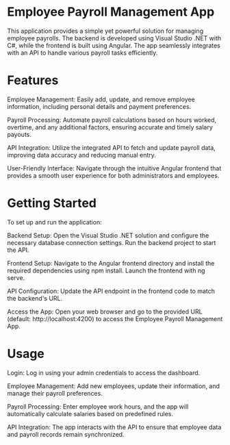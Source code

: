 # Employee Payroll Management App
This application provides a simple yet powerful solution for managing employee payrolls. The backend is developed using Visual Studio .NET with C#, while the frontend is built using Angular. The app seamlessly integrates with an API to handle various payroll tasks efficiently.

# Features
Employee Management: Easily add, update, and remove employee information, including personal details and payment preferences.

Payroll Processing: Automate payroll calculations based on hours worked, overtime, and any additional factors, ensuring accurate and timely salary payouts.

API Integration: Utilize the integrated API to fetch and update payroll data, improving data accuracy and reducing manual entry.

User-Friendly Interface: Navigate through the intuitive Angular frontend that provides a smooth user experience for both administrators and employees.

# Getting Started
To set up and run the application:

Backend Setup: Open the Visual Studio .NET solution and configure the necessary database connection settings. Run the backend project to start the API.

Frontend Setup: Navigate to the Angular frontend directory and install the required dependencies using npm install. Launch the frontend with ng serve.

API Configuration: Update the API endpoint in the frontend code to match the backend's URL.

Access the App: Open your web browser and go to the provided URL (default: http://localhost:4200) to access the Employee Payroll Management App.

# Usage
Login: Log in using your admin credentials to access the dashboard.

Employee Management: Add new employees, update their information, and manage their payroll preferences.

Payroll Processing: Enter employee work hours, and the app will automatically calculate salaries based on predefined rules.

API Integration: The app interacts with the API to ensure that employee data and payroll records remain synchronized.
